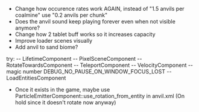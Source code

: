 - Change how occurence rates work AGAIN, instead of "1.5 anvils per coalmine" use "0.2 anvils per chunk"
- Does the anvil sound keep playing forever even when not visible anymore?
- Change how 2 tablet buff works so it increases capacity
- Improve loader scenes visually
- Add anvil to sand biome?

try:
-- LifetimeComponent
-- PixelSceneComponent
-- RotateTowardsComponent
-- TeleportComponent
-- VelocityComponent
-- magic number DEBUG_NO_PAUSE_ON_WINDOW_FOCUS_LOST
-- LoadEntitiesComponent

- Once it exists in the game, maybe use ParticleEmitterComponent::use_rotation_from_entity in anvil.xml
  (On hold since it doesn't rotate now anyway)
